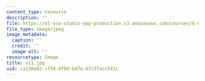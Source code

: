 ```yaml
---
content_type: resource
description: ''
file: https://ol-ocw-studio-app-production.s3.amazonaws.com/courses/6-004-computation-structures-spring-2017/ca130a82cf349f9dbd7a67c37acc541c_v11.jpg
file_type: image/jpeg
image_metadata:
  caption: ''
  credit: ''
  image-alt: ''
resourcetype: Image
title: v11.jpg
uid: ca130a82-cf34-9f9d-bd7a-67c37acc541c
---
```

